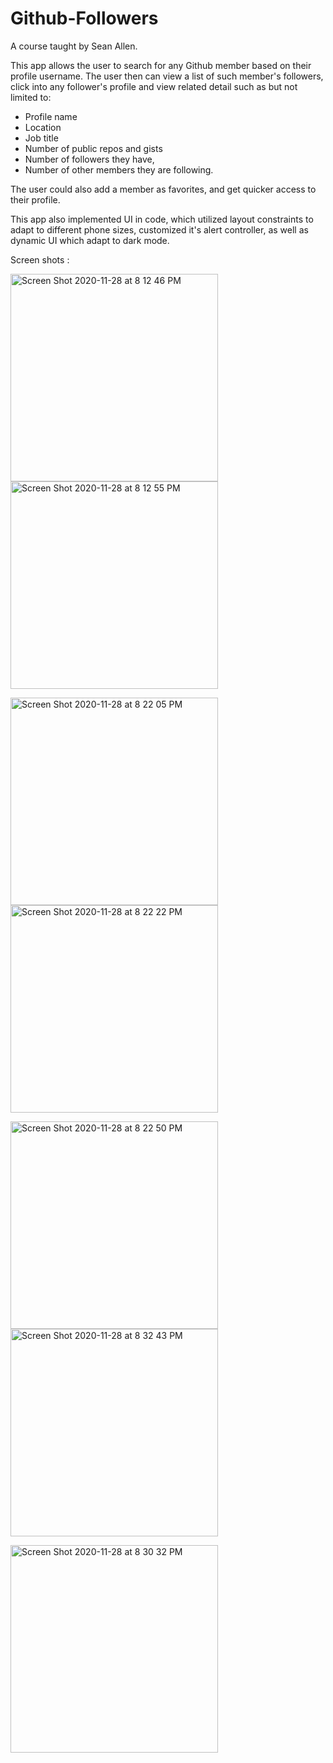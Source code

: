 # Github-Followers 
A course taught by Sean Allen. 


This app allows the user to search for any Github member based on their profile username. The user then can view a list of such member's followers, click into any follower's profile and view related detail such as but not limited to:  
  - Profile name
  - Location
  - Job title
  - Number of public repos and gists
  - Number of followers they have, 
  - Number of other members they are following. 

The user could also add a member as favorites, and get quicker access to their profile. 

This app also implemented UI in code, which utilized layout constraints to adapt to different phone sizes,  customized it's alert controller, as well as dynamic UI which adapt to dark mode.

Screen shots : 

<img width="332" alt="Screen Shot 2020-11-28 at 8 12 46 PM" src="https://user-images.githubusercontent.com/64371072/100533305-aca1e780-31b7-11eb-9a00-3bb77c87a31b.png"><img width="332" alt="Screen Shot 2020-11-28 at 8 12 55 PM" src="https://user-images.githubusercontent.com/64371072/100533306-af044180-31b7-11eb-9c91-98e4d954951a.png">

<img width="332" alt="Screen Shot 2020-11-28 at 8 22 05 PM" src="https://user-images.githubusercontent.com/64371072/100533307-af9cd800-31b7-11eb-9ad3-e2e3fed0f610.png"><img width="332" alt="Screen Shot 2020-11-28 at 8 22 22 PM" src="https://user-images.githubusercontent.com/64371072/100533309-b0ce0500-31b7-11eb-8516-84b9bece5228.png">

<img width="332" alt="Screen Shot 2020-11-28 at 8 22 50 PM" src="https://user-images.githubusercontent.com/64371072/100533310-b0ce0500-31b7-11eb-88ee-85d25a49d4ce.png"><img width="332" alt="Screen Shot 2020-11-28 at 8 32 43 PM" src="https://user-images.githubusercontent.com/64371072/100533446-29819100-31b9-11eb-9b4c-1d1742eb94a8.png">

<img width="332" alt="Screen Shot 2020-11-28 at 8 30 32 PM" src="https://user-images.githubusercontent.com/64371072/100533444-25ee0a00-31b9-11eb-9cc7-9be1e749ceae.png">


